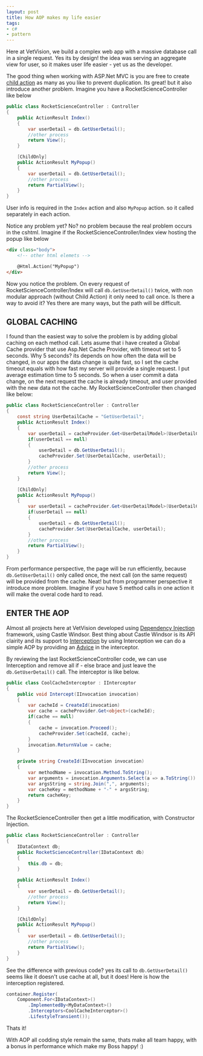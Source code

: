 ```yaml
---
layout: post
title: How AOP makes my life easier
tags:
- c#
- pattern
---
```


Here at VetVision, we build a complex web app with a massive database call 
in a single request. Yes its by design! the idea was serving an aggregate 
view for user, so it makes user life easier - yet us as the developer.

The good thing when working with ASP.Net MVC is you are free to create [child 
action](http://stackoverflow.com/a/12530055/212706) as many as you like to 
prevent duplication. Its great! but it also introduce another problem. 
Imagine you have a RocketScienceController like below

```csharp
public class RocketScienceController : Controller 
{
    public ActionResult Index()
    {
        var userDetail = db.GetUserDetail();
        //other process
        return View();
    }

    [ChildOnly]
    public ActionResult MyPopup()
    {
        var userDetail = db.GetUserDetail();
        //other process
        return PartialView();
    }
}
```

User info is required in the `Index` action and also `MyPopup` action.
so it called separately in each action.

Notice any problem yet? No? no problem because the real problem occurs
in the cshtml. Imagine if the RocketScienceController/Index view hosting 
the popup like below

```html
<div class="body">
    <!-- other html elemets -->

    @Html.Action("MyPopup")
</div>
```

Now you notice the problem. On every request of RocketScienceController/Index
will call `db.GetUserDetail()` twice, with non modular approach (without Child Action)
it only need to call once. Is there a way to avoid it? Yes there 
are many ways, but the path will be difficult.

GLOBAL CACHING
-------------
I found than the easiest way to solve the problem is by adding global caching 
on each method call. Lets asume that i have created a Global Cache provider
that use Asp.Net Cache Provider, with timeout set to 5 seconds. Why 5 seconds?
its depends on how often the data will be changed, in our apps the data change 
is quite fast, so I set the cache timeout equals with how fast my server 
will provide a single request. I put average estimation time to 5 seconds. 
So when a user commit a data change, on the next request the cache is already timeout,
and user provided with the new data not the cache.
My RocketScienceController then changed like below:

```csharp
public class RocketScienceController : Controller 
{
    const string UserDetailCache = "GetUserDetail";
    public ActionResult Index()
    {
        var userDetail = cacheProvider.Get<UserDetailModel>(UserDetailCache);
        if(userDetail == null)
        {
            userDetail = db.GetUserDetail();
            cacheProvider.Set(UserDetailCache, userDetail);
        }
        //other process
        return View();
    }

    [ChildOnly]
    public ActionResult MyPopup()
    {
        var userDetail = cacheProvider.Get<UserDetailModel>(UserDetailCache);
        if(userDetail == null)
        {
            userDetail = db.GetUserDetail();
            cacheProvider.Set(UserDetailCache, userDetail);
        }
        //other process
        return PartialView();
    }
}
```

From performance perspective, the page will be run efficiently, because  
`db.GetUserDetail()` only called once, the next call (on the same request)
will be provided from the cache. Neat! but from programmer perspective 
it introduce more problem. Imagine if you have 5 method calls in one action
it will make the overal code hard to read.

ENTER THE AOP
-------------
Almost all projects here at VetVision developed using
[Dependency Injection](https://en.wikipedia.org/wiki/Dependency_injection) 
framework, using Castle Windsor. Best thing about Castle Windsor is its API clairity
and its support to [Interception](https://github.com/castleproject/Windsor/blob/master/docs/interceptors.md)
by using Interception we can do a simple AOP by providing an [Advice](http://stackoverflow.com/a/25779864/212706) 
in the interceptor.

By reviewing the last RocketScienceController code, we can use Interception 
and remove all if - else brace and just leave the `db.GetUserDetail()` call. The 
interceptor is like below.

```csharp
public class CoolCacheInterceptor : IInterceptor
{
    public void Intercept(IInvocation invocation)
    {
        var cacheId = CreateId(invocation)
        var cache = cacheProvider.Get<object>(cacheId);
        if(cache == null)
        {
            cache = invocation.Proceed();
            cacheProvider.Set(cacheId, cache);
        }
        invocation.ReturnValue = cache;
    }

    private string CreateId(IInvocation invocation)
    {
        var methodName = invocation.Method.ToString();
        var arguments = invocation.Arguments.Select(a => a.ToString()).ToArray();
        var argsString = string.Join(",", arguments);
        var cacheKey = methodName + "-" + argsString;
        return cacheKey;
    }
}
```

The RocketScienceController then get a little modification, with Constructor Injection.

```csharp
public class RocketScienceController : Controller 
{
    IDataContext db;
    public RocketScienceController(IDataContext db)
    {
        this.db = db;
    }

    public ActionResult Index()
    {
        var userDetail = db.GetUserDetail();
        //other process
        return View();
    }

    [ChildOnly]
    public ActionResult MyPopup()
    {
        var userDetail = db.GetUserDetail();
        //other process
        return PartialView();
    }
}
```

See the difference with previous code? yes its call to `db.GetUserDetail()` 
seems like it doesn't use cache at all, but it does! Here is how the 
interception registered.

```csharp
container.Register(           
    Component.For<IDataContext>()
        .ImplementedBy<MyDataContext>()
        .Interceptors<CoolCacheInterceptor>()
        .LifestyleTransient());
```

Thats it! 

With AOP all codding style remain the same, thats make all team happy,
with a bonus in performance which make my Boss happy! :)